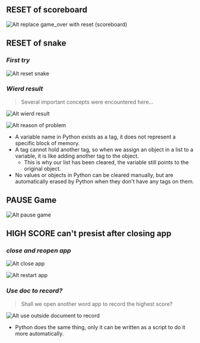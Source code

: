 ## **RESET of scoreboard**

![Alt replace game_over with reset (scoreboard)](pic/01.jpg)

## **RESET of snake**

### _First try_

![Alt reset snake](pic/02.jpg)

### _Wierd result_

> Several important concepts were encountered here...

![Alt wierd result](pic/03.jpg)

![Alt reason of problem](pic/04.jpg)

- A variable name in Python exists as a tag, it does not represent a specific block of memory.
- A tag cannot hold another tag, so when we assign an object in a list to a variable, it is like adding another tag to the object.
  - This is why our list has been cleared, the variable still points to the original object.
- No values or objects in Python can be cleared manually, but are automatically erased by Python when they don't have any tags on them.

## **PAUSE Game**

![Alt pause game](pic/05.jpg)

## **HIGH SCORE can't presist after closing app**

### _close and reopen app_

![Alt close app](pic/06.jpg)

![Alt restart app](pic/07.jpg)

### _Use doc to record?_

> Shall we open another word app to record the highest score?

![Alt use outside document to record](pic/08.jpg)

- Python does the same thing, only it can be written as a script to do it more automatically.
